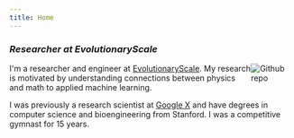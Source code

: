 ```yaml
---
title: Home
---
```


<!-- [<img src="https://simpleicons.org/icons/github.svg" -->
<!-- style="max-width:15%;min-width:40px;float:right;" alt="Github repo" -->
<!-- />](https://github.com/yihui/hugo-xmin) -->

### _Researcher at EvolutionaryScale_

<!-- <img src="https://github.com/user-attachments/assets/1119d6d1-d820-4a7e-be63-7b978c019888" style="float:right;" alt="Picture of me" /> -->

<!-- [<img src="https://github.com/user-attachments/assets/1119d6d1-d820-4a7e-be63-7b978c019888" style="float: right; margin-left: 10px;" />](https://jondeaton.github.io/) -->

[<img src="https://simpleicons.org/icons/github.svg" style="max-width:15%;min-width:40px;float:right;" alt="Github repo" />](https://github.com/yihui/hugo-xmin)

I'm a researcher and engineer at [EvolutionaryScale](https://www.evolutionaryscale.ai/).
My research is motivated by understanding connections between physics and math to
applied machine learning.

I was previously a research scientist
at [Google X](https://x.company) and have degrees in computer science and bioengineering
from Stanford. I was a competitive gymnast for 15 years.

